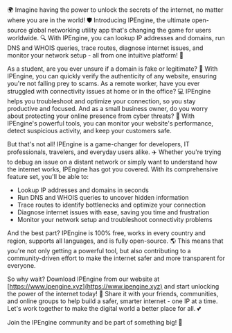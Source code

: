 🌍 Imagine having the power to unlock the secrets of the internet, no matter where you are in the world! 🛡️ Introducing IPEngine, the ultimate open-source global networking utility app that's changing the game for users worldwide. 🔍 With IPEngine, you can lookup IP addresses and domains, run DNS and WHOIS queries, trace routes, diagnose internet issues, and monitor your network setup - all from one intuitive platform! 📡

As a student, are you ever unsure if a domain is fake or legitimate? 🤔 With IPEngine, you can quickly verify the authenticity of any website, ensuring you're not falling prey to scams. As a remote worker, have you ever struggled with connectivity issues at home or in the office? 💻 IPEngine helps you troubleshoot and optimize your connection, so you stay productive and focused. And as a small business owner, do you worry about protecting your online presence from cyber threats? 🚀 With IPEngine's powerful tools, you can monitor your website's performance, detect suspicious activity, and keep your customers safe.

But that's not all! IPEngine is a game-changer for developers, IT professionals, travelers, and everyday users alike. ✈️ Whether you're trying to debug an issue on a distant network or simply want to understand how the internet works, IPEngine has got you covered. With its comprehensive feature set, you'll be able to:

* Lookup IP addresses and domains in seconds
* Run DNS and WHOIS queries to uncover hidden information
* Trace routes to identify bottlenecks and optimize your connection
* Diagnose internet issues with ease, saving you time and frustration
* Monitor your network setup and troubleshoot connectivity problems

And the best part? IPEngine is 100% free, works in every country and region, supports all languages, and is fully open-source. 🌎 This means that you're not only getting a powerful tool, but also contributing to a community-driven effort to make the internet safer and more transparent for everyone.

So why wait? Download IPEngine from our website at [https://www.ipengine.xyz](https://www.ipengine.xyz) and start unlocking the power of the internet today! 🚀 Share it with your friends, communities, and online groups to help build a safer, smarter internet - one IP at a time. Let's work together to make the digital world a better place for all. 💕

Join the IPEngine community and be part of something big! 🌟